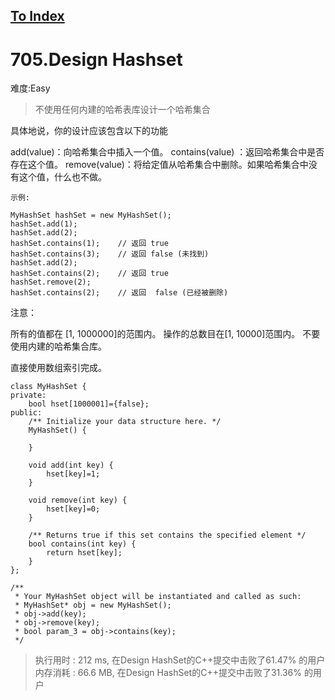 [To Index](/index.md)
---
# 705.Design Hashset
难度:Easy
> 不使用任何内建的哈希表库设计一个哈希集合

具体地说，你的设计应该包含以下的功能

add(value)：向哈希集合中插入一个值。
contains(value) ：返回哈希集合中是否存在这个值。
remove(value)：将给定值从哈希集合中删除。如果哈希集合中没有这个值，什么也不做。

```
示例:

MyHashSet hashSet = new MyHashSet();
hashSet.add(1);         
hashSet.add(2);         
hashSet.contains(1);    // 返回 true
hashSet.contains(3);    // 返回 false (未找到)
hashSet.add(2);          
hashSet.contains(2);    // 返回 true
hashSet.remove(2);          
hashSet.contains(2);    // 返回  false (已经被删除)
```

注意：

所有的值都在 [1, 1000000]的范围内。
操作的总数目在[1, 10000]范围内。
不要使用内建的哈希集合库。


直接使用数组索引完成。  

```
class MyHashSet {
private:
    bool hset[1000001]={false};
public:
    /** Initialize your data structure here. */
    MyHashSet() {
       
    }
    
    void add(int key) {
        hset[key]=1;
    }
    
    void remove(int key) {
        hset[key]=0;
    }
    
    /** Returns true if this set contains the specified element */
    bool contains(int key) {
        return hset[key];
    }
};

/**
 * Your MyHashSet object will be instantiated and called as such:
 * MyHashSet* obj = new MyHashSet();
 * obj->add(key);
 * obj->remove(key);
 * bool param_3 = obj->contains(key);
 */
```

> 执行用时 : 212 ms, 在Design HashSet的C++提交中击败了61.47% 的用户  
内存消耗 : 66.6 MB, 在Design HashSet的C++提交中击败了31.36% 的用户 
